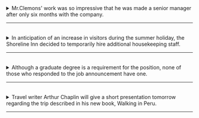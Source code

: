 <details>
  <summary>
    Mr.Clemons' work was so impressive that he was made a senior manager after only six months with the company. 
  </summary>

  - "Mr. Clemons' work was so impressive" 是主要子句，這個子句包含了以下部分：
    - 主詞：Mr. Clemons' work (Mr. Clemons的工作)
    - 動詞：was (是)
    - 主詞的補語：so impressive (如此令人印象深刻)

- "that he was made a senior manager" 是從屬子句，它補充說明主要子句中的情況。這個從屬子句包含以下部分：
    - 連接詞：that (引導從屬子句)
    - 主詞：he (他，指的是Mr. Clemons)
    - 動詞：was made (被任命)
    - 主詞補語：a senior manager (一位高級經理)

  - "after only six months with the company" 是表示時間的副詞片語，它修飾主要子句中的動作，描述了在什麼時間發生了這個令人印象深刻的工作。在這個情況下，它告訴我們這個令人印象深刻的工作是在加入公司僅六個月後發生的。

  - 單字 :
    - Mr. Clemons' (名字)：这是Mr. Clemons的名字，名詞。
    - work (名词)：工作，表示一份工作或任务，名词。
    - was (动词)：是，用来构成过去的被动语态，动词。
    - so (副词)：这里表示程度，表示工作非常令人印象深刻，副词。
    - impressive (形容词)：令人印象深刻的，描述工作的性质，形容词。
    - that (连词)：引导宾语从句，引导子句 "that he was made a senior manager"，连词。
    - he (代词)：他，指代Mr. Clemons，代词。
    - was made (动词短语)：被任命，表示一个动作，动词短语。
    - a (冠词)：一个，用于描述 "senior manager"，冠词。
    - senior (形容词)：高级的，用于描述 "manager"，形容词。
    - manager (名词)：经理，指一位担任管理职务的人，名词。
    - after (介词)：在...之后，用来表示时间顺序，介词。
    - only (副词)：只有，表示数量或程度，副词。
    - six (数词)：六，表示数量，数词。
    - months (名词)：月份，用来描述时间段，名词。
    - with (介词)：用于表示关系或附加条件，介词。
    - the (冠词)：定冠词，用于描述 "company"，冠词。
    - company (名词)：公司，指的是Mr. Clemons加入的组织，名词。   
  
  > 整個句子表達了Mr. Clemons的工作表現出色，以至於在加入公司僅六個月後被任命為高級經理的情況。
</details>

---
<br>

<details>
  <summary>
    In anticipation of an increase in visitors during the summer holiday, the Shoreline Inn decided to temporarily hire          additional housekeeping staff.
  </summary>

  - 修飾語 : "In anticipation of an increase in visitors during the summer holiday" ，用来修改主句。这个修饰短语提供了额外的信息，描述了决定的原因或背景，即因为预期夏季假期游客数量将增加。修饰语通常用来增加句子的信息量，使句子更具上下文和详细信息。在这个句子中，它修饰了主句 "The Shoreline Inn decided to temporarily hire additional housekeeping staff"，帮助解释决定的背景。
  
  - 主语：The Shoreline Inn

  - 动词：decided

  - 受词：to temporarily hire additional housekeeping staff，是不定詞當名詞使用，作主要子句中动词 "decided" 的受詞。这个不定式短语描述了 Shoreline Inn 酒店所做的决定，即雇佣额外的客房清洁员工，并因此可以被视为整个决定的对象。

  - 单词：
    - In anticipation of：这是一个介词短语，表示预期某事发生。
    - an increase：这是名词短语，表示增加。
    - visitors：这是名词，表示访客或游客。
    - during：这是介词，表示在某个时间段内。
    - the summer holiday：这是名词短语，表示夏季假期。
    - The Shoreline Inn：这是酒店的名称，作为主语。
    - decided：这是动词，表示做出决定。
    - to temporarily hire：这是不定式短语，表示暂时雇佣。
    - additional：这是形容词，表示额外的。
    - housekeeping staff：这是名词短语，表示客房清洁员工。

  > 整个句子表达了 Shoreline Inn 酒店为了应对夏季假期游客的增加，决定暂时雇佣额外的客房清洁员工。
</details>

---
<br>

<details>
  <summary>
     Although a graduate degree is a requirement for the position, none of those who responded to the job announcement have       one.
  </summary>

  - 從屬子句 :  Although a graduate degree is a requirement for the position
    - 从属连词：Although (尽管)
    - 主詞：a graduate degree (研究生学位)
    - 动词：is (表示 "是")
    - 受詞：a requirement for the position (职位的要求)     
  
  - 主要子句 : none of those who responded to the job announcement have one.
    - 主詞 : none of those who responded to the job announcement"。这个主詞表示 "回应了工作通告的人中没有人"。
    - 動詞 : have (表示拥有)。
    - 受詞 : a graduate degree (研究生学位)。

  - 單字 : 
    - Although：这是从属连词，用于引导条件子句或对比子句，表示尽管的关系。
    - a graduate degree：这是名词短语，表示研究生学位，是主句的主语和副词子句的主语。
    - is：这是动词，用于连接主语和宾语，表示“是”。
    - a requirement for the position：这是名词短语，表示职位的要求，是主句的宾语和副词子句的宾语。
    - for the position：这是介词短语，用于说明“requirement”的目的或所涉及的职位。
    - none：这是代词，表示“没有人”或“没有任何人”。
    - of those who responded to the job announcement：这是名词短语，表示“那些回应了工作通告的人”，是主句的主语。

  > 整个句子表达的意思是，尽管该职位要求拥有研究生学位，但没有一个回应了工作通告的人符合这个要求。
</details>

---
<br>

<details>
  <summary>
   Travel writer Arthur Chaplin will give a short presentation tomorrow regarding the trip described in his new book,     Walking in Peru.
  </summary>

  - 主要子句 : Travel writer Arthur Chaplin will give a short presentation
    - 主詞：Travel writer Arthur Chaplin (旅行作家 Arthur Chaplin)
    - 动词：will give (将要给出)
    - 受詞：a short presentation (一个简短的演示)
  - 時間副詞 : tomorrow，表示时间，明天。
  - 修飾語 : "regarding the trip described in his new book, Walking in Peru" 是一个修饰语，用于修饰主句中的动作（Travel writer     Arthur Chaplin will give a short presentation）。这个修飾語提供了有关演示内容的额外信息，即演示内容涉及他的新书 "Walking in       Peru" 中描述的旅行。
  - 單字 :
    - Travel writer：这是名词短语，表示旅行作家，是主语。
    - Arthur Chaplin：这是人名，表示 Travel writer 的名字。
    - will give：这是动词短语，表示将要给出，是主句的谓语动词。
    - a short presentation：这是名词短语，表示一个简短的演示，是主句的宾语。
    - tomorrow：这是副词，表示时间，明天。
    - regarding：这是介词，表示关于，用于引导关于主题的信息。
    - the trip described in his new book, Walking in Peru：这是名词短语，表示 "the trip"（旅行），是介词 "regarding" 的宾语，同       时也是整个句子的补语。

  > 整个句子表明旅行作家 Arthur Chaplin 将在明天进行一次简短的演示，演示内容是关于他的新书 "Walking in Peru" 中所描述的旅行。
</details>

---
<br>

